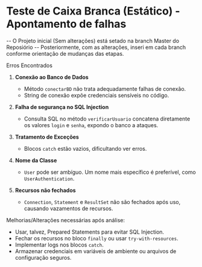 # Teste de Caixa Branca (Estático) - Apontamento de falhas

-- O Projeto inicial (Sem alterações) está setado na branch Master do Reposiório -- 
Posteriormente, com as alterações, inseri em cada branch conforme orientação de mudanças das etapas.

Erros Encontrados

1. **Conexão ao Banco de Dados**
   - Método `conectarBD` não trata adequadamente falhas de conexão.
   - String de conexão expõe credenciais sensíveis no código.

2. **Falha de segurança no SQL Injection**
   - Consulta SQL no método `verificarUsuario` concatena diretamente os valores `login` e `senha`, expondo o banco a ataques.

3. **Tratamento de Exceções**
   - Blocos `catch` estão vazios, dificultando ver erros.

4. **Nome da Classe**
   - `User` pode ser ambíguo. Um nome mais específico é preferível, como `UserAuthentication`.

5. **Recursos não fechados**
   - `Connection`, `Statement` e `ResultSet` não são fechados após uso, causando vazamentos de recursos.


Melhorias/Alterações necessárias após análise: 
- Usar, talvez, Prepared Statements para evitar SQL Injection.
- Fechar os recursos no bloco `finally` ou usar `try-with-resources`.
- Implementar logs nos blocos `catch`.
- Armazenar credenciais em variáveis de ambiente ou arquivos de configuração seguros.
